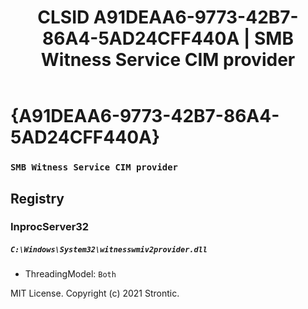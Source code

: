 ﻿---
title: "CLSID A91DEAA6-9773-42B7-86A4-5AD24CFF440A | SMB Witness Service CIM provider"
excerpt: What is COM-Object CLSID A91DEAA6-9773-42B7-86A4-5AD24CFF440A?
---

# {A91DEAA6-9773-42B7-86A4-5AD24CFF440A}

### `SMB Witness Service CIM provider`

## Registry


### InprocServer32

##### `C:\Windows\System32\witnesswmiv2provider.dll`
* ThreadingModel: `Both`

MIT License. Copyright (c) 2021 Strontic.


